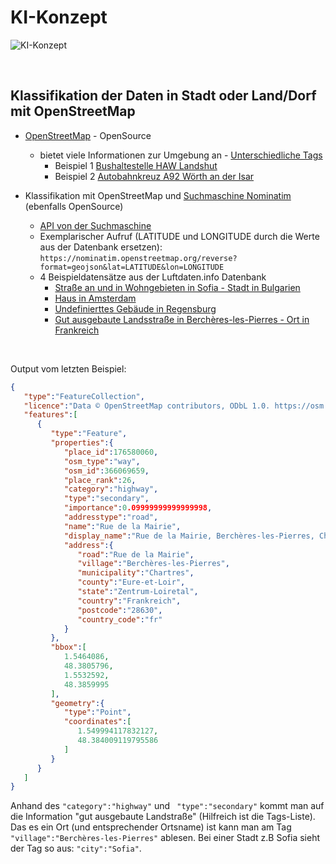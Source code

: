 # KI-Konzept

![KI-Konzept](Images/container_architecture-4.png)

<br>


## Klassifikation der Daten in Stadt oder Land/Dorf mit OpenStreetMap

  - [OpenStreetMap](https://www.openstreetmap.org/#map=19/48.55600/12.20001) - OpenSource
    - bietet viele Informationen zur Umgebung an - [Unterschiedliche Tags](https://wiki.openstreetmap.org/wiki/DE:Map_Features)
      - Beispiel 1 [Bushaltestelle HAW Landshut](https://www.openstreetmap.org/node/3998740083#map=18/48.55615/12.19940)
      - Beispiel 2 [Autobahnkreuz A92 Wörth an der Isar](https://www.openstreetmap.org/node/595349#map=19/48.62921/12.32553)

- Klassifikation mit OpenStreetMap und [Suchmaschine Nominatim](https://github.com/osm-search/Nominatim) (ebenfalls OpenSource)
  - [API von der Suchmaschine](https://nominatim.org/release-docs/develop/api/Reverse/)
  - Exemplarischer Aufruf (LATITUDE und LONGITUDE durch die Werte aus der Datenbank ersetzen): `https://nominatim.openstreetmap.org/reverse?format=geojson&lat=LATITUDE&lon=LONGITUDE`
  - 4 Beispieldatensätze aus der Luftdaten.info Datenbank
    - [Straße an und in Wohngebieten in Sofia - Stadt in Bulgarien](https://nominatim.openstreetmap.org/reverse?format=geojson&lat=42.632&lon=23.408)
    - [Haus in Amsterdam](https://nominatim.openstreetmap.org/reverse?format=geojson&lat=52.354&lon=4.924)
    - [Undefinierttes Gebäude in Regensburg](https://nominatim.openstreetmap.org/reverse?format=geojson&lat=49.01&lon=12.034)
    - [Gut ausgebaute Landsstraße in Berchères-les-Pierres - Ort in Frankreich](https://nominatim.openstreetmap.org/reverse?format=geojson&lat=48.384&lon=1.55)

<br>

Output vom letzten Beispiel:
```json
{
   "type":"FeatureCollection",
   "licence":"Data © OpenStreetMap contributors, ODbL 1.0. https://osm.org/copyright",
   "features":[
      {
         "type":"Feature",
         "properties":{
            "place_id":176580060,
            "osm_type":"way",
            "osm_id":366069659,
            "place_rank":26,
            "category":"highway",
            "type":"secondary",
            "importance":0.09999999999999998,
            "addresstype":"road",
            "name":"Rue de la Mairie",
            "display_name":"Rue de la Mairie, Berchères-les-Pierres, Chartres, Eure-et-Loir, Zentrum-Loiretal, Metropolitanes Frankreich, 28630, Frankreich",
            "address":{
               "road":"Rue de la Mairie", 
               "village":"Berchères-les-Pierres",
               "municipality":"Chartres",
               "county":"Eure-et-Loir",
               "state":"Zentrum-Loiretal",
               "country":"Frankreich",
               "postcode":"28630",
               "country_code":"fr"
            }
         },
         "bbox":[
            1.5464086,
            48.3805796,
            1.5532592,
            48.3859995
         ],
         "geometry":{
            "type":"Point",
            "coordinates":[
               1.549994117832127,
               48.384009119795586
            ]
         }
      }
   ]
}
```

Anhand des ``` "category":"highway" ``` und ``` "type":"secondary"``` kommt man auf die Information "gut ausgebaute Landstraße" (Hilfreich ist die Tags-Liste). Das es ein Ort (und entsprechender Ortsname) ist kann man am Tag ```"village":"Berchères-les-Pierres"``` ablesen. Bei einer Stadt z.B Sofia sieht der Tag so aus: ```"city":"Sofia"```.

